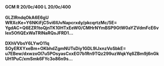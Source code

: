 #### GCM R 20/0c/400 L 20/0c/400
**GLZlRndqOkA6E6gU**<br/>**WRXcKe+Y6NKiFjC5vi6IUvNapcrxdy/pkcqrtzMc/5E=**<br/>**YgdAC+Q6EZR1toQjnTK10HTxEeW0/CMHrNYmBSP9GtW0aYZVdmFcE6vIex5OfiQExWaTRINaRQsJFRD1...**<br/><br/>
**DXhVVbsY6LYwO11q**<br/>**SOyERXYxeBm+OKbhdZgmNUTsDiy1GDL9lJxnzVoSbkE=**<br/>**u7EBew/dxwzoOl7u5POsyasCxxEO7b1Rn9TQz299uzWqkYq6ZBm9j6nGkUH1PuC/xmSmk6FYc3o86n9s...**